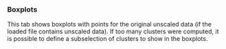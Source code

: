 ### Boxplots

This tab shows boxplots with points for the original unscaled data (if the loaded file contains unscaled data). If too many clusters were computed, it is possible to define a subselection of clusters to show in the boxplots.
